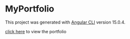# MyPortfolio

This project was generated with [Angular CLI](https://github.com/angular/angular-cli) version 15.0.4.

[click here](https://nimisha-wilson-portfolio.netlify.app/) to view the portfolio
